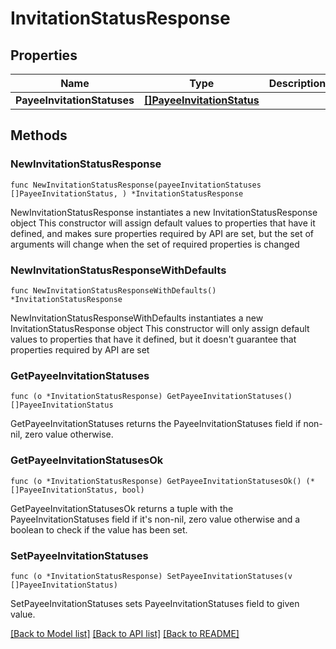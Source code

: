 # InvitationStatusResponse

## Properties

Name | Type | Description | Notes
------------ | ------------- | ------------- | -------------
**PayeeInvitationStatuses** | [**[]PayeeInvitationStatus**](PayeeInvitationStatus.md) |  | 

## Methods

### NewInvitationStatusResponse

`func NewInvitationStatusResponse(payeeInvitationStatuses []PayeeInvitationStatus, ) *InvitationStatusResponse`

NewInvitationStatusResponse instantiates a new InvitationStatusResponse object
This constructor will assign default values to properties that have it defined,
and makes sure properties required by API are set, but the set of arguments
will change when the set of required properties is changed

### NewInvitationStatusResponseWithDefaults

`func NewInvitationStatusResponseWithDefaults() *InvitationStatusResponse`

NewInvitationStatusResponseWithDefaults instantiates a new InvitationStatusResponse object
This constructor will only assign default values to properties that have it defined,
but it doesn't guarantee that properties required by API are set

### GetPayeeInvitationStatuses

`func (o *InvitationStatusResponse) GetPayeeInvitationStatuses() []PayeeInvitationStatus`

GetPayeeInvitationStatuses returns the PayeeInvitationStatuses field if non-nil, zero value otherwise.

### GetPayeeInvitationStatusesOk

`func (o *InvitationStatusResponse) GetPayeeInvitationStatusesOk() (*[]PayeeInvitationStatus, bool)`

GetPayeeInvitationStatusesOk returns a tuple with the PayeeInvitationStatuses field if it's non-nil, zero value otherwise
and a boolean to check if the value has been set.

### SetPayeeInvitationStatuses

`func (o *InvitationStatusResponse) SetPayeeInvitationStatuses(v []PayeeInvitationStatus)`

SetPayeeInvitationStatuses sets PayeeInvitationStatuses field to given value.



[[Back to Model list]](../README.md#documentation-for-models) [[Back to API list]](../README.md#documentation-for-api-endpoints) [[Back to README]](../README.md)


